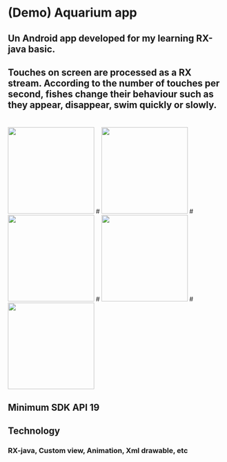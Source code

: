 # (Demo) Aquarium app
## Un Android app developed for my learning RX-java basic. 
## Touches on screen are processed as a RX stream. According to the number of touches per second, fishes change their behaviour such as they appear, disappear, swim quickly or slowly.

#
<img src="https://cloud.githubusercontent.com/assets/21304543/22502038/96e36ac0-e86b-11e6-8658-a8050f97b26f.png" width="200"/>
#
<img src="https://cloud.githubusercontent.com/assets/21304543/22502038/96e36ac0-e86b-11e6-8658-a8050f97b26f.png" width="200"/>
#
<img src="https://cloud.githubusercontent.com/assets/21304543/22502039/96ebe696-e86b-11e6-857d-9d072d415bcb.png" width="200"/>
#
<img src="(https://cloud.githubusercontent.com/assets/21304543/22502040/970d05b0-e86b-11e6-930c-a96b148bf751.png" width="200"/>
#
<img src="https://cloud.githubusercontent.com/assets/21304543/22502041/971b16aa-e86b-11e6-9f8e-bbeba12f9cf7.png" width="200"/>


## Minimum SDK API 19 

## Technology
### RX-java, Custom view, Animation, Xml drawable, etc
